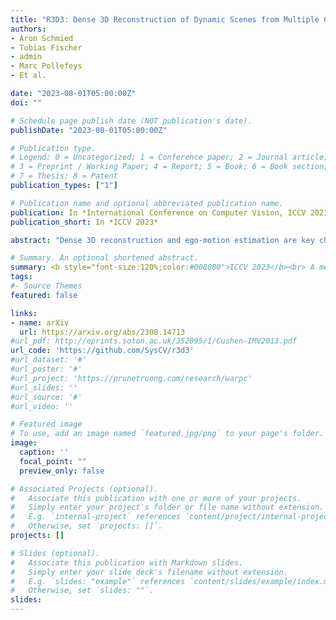 ```yaml
---
title: "R3D3: Dense 3D Reconstruction of Dynamic Scenes from Multiple Cameras"
authors:
- Aron Schmied
- Tobias Fischer
- admin
- Marc Pollefeys
- Et al.

date: "2023-08-01T05:00:00Z"
doi: ""

# Schedule page publish date (NOT publication's date).
publishDate: "2023-08-01T05:00:00Z"

# Publication type.
# Legend: 0 = Uncategorized; 1 = Conference paper; 2 = Journal article;
# 3 = Preprint / Working Paper; 4 = Report; 5 = Book; 6 = Book section;
# 7 = Thesis; 8 = Patent
publication_types: ["1"]

# Publication name and optional abbreviated publication name.
publication: In *International Conference on Computer Vision, ICCV 2023*
publication_short: In *ICCV 2023*

abstract: "Dense 3D reconstruction and ego-motion estimation are key challenges in autonomous driving and robotics. Compared to the complex, multi-modal systems deployed today, multi-camera systems provide a simpler, low-cost alternative. However, camera-based 3D reconstruction of complex dynamic scenes has proven extremely difficult, as existing solutions often produce incomplete or incoherent results. We propose R3D3, a multi-camera system for dense 3D reconstruction and ego-motion estimation. Our approach iterates between geometric estimation that exploits spatial-temporal information from multiple cameras, and monocular depth refinement. We integrate multi-camera feature correlation and dense bundle adjustment operators that yield robust geometric depth and pose estimates. To improve reconstruction where geometric depth is unreliable, e.g. for moving objects or low-textured regions, we introduce learnable scene priors via a depth refinement network. We show that this design enables a dense, consistent 3D reconstruction of challenging, dynamic outdoor environments. Consequently, we achieve state-of-the-art dense depth prediction on the DDAD and NuScenes benchmarks."

# Summary. An optional shortened abstract.
summary: <b style="font-size:120%;color:#008080">ICCV 2023</b><br> A method for 3d reconstruction of dynamic scenes with multi-camera setups.
tags:
#- Source Themes
featured: false

links:
- name: arXiv
  url: https://arxiv.org/abs/2308.14713
#url_pdf: http://eprints.soton.ac.uk/352095/1/Cushen-IMV2013.pdf
url_code: 'https://github.com/SysCV/r3d3'
#url_dataset: '#'
#url_poster: '#'
#url_project: 'https://prunetruong.com/research/warpc'
#url_slides: ''
#url_source: '#'
#url_video: ''

# Featured image
# To use, add an image named `featured.jpg/png` to your page's folder. 
image:
  caption: ''
  focal_point: ""
  preview_only: false

# Associated Projects (optional).
#   Associate this publication with one or more of your projects.
#   Simply enter your project's folder or file name without extension.
#   E.g. `internal-project` references `content/project/internal-project/index.md`.
#   Otherwise, set `projects: []`.
projects: []

# Slides (optional).
#   Associate this publication with Markdown slides.
#   Simply enter your slide deck's filename without extension.
#   E.g. `slides: "example"` references `content/slides/example/index.md`.
#   Otherwise, set `slides: ""`.
slides:
---
```



